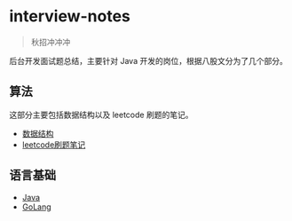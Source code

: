 # interview-notes<!-- {docsify-ignore-all} -->

> 秋招冲冲冲

后台开发面试题总结，主要针对 Java 开发的岗位，根据八股文分为了几个部分。

## 算法

这部分主要包括数据结构以及 leetcode 刷题的笔记。

* [数据结构](algorithm/datastructure/)
* [leetcode刷题笔记]((algorithm/leetcode/))



## 语言基础

* [Java](语言基础/Java/)
* [GoLang](语言基础/GoLang/)

